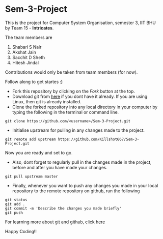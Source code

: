 # Sem-3-Project
This is the project for Computer System Organisation, semester 3, IIT BHU by Team 15 - **Intricates**.

The team members are 
1. Shabari S Nair
2. Akshat Jain
3. Sacchit D Sheth
4. Hitesh Jindal

Contributions would only be taken from team members (for now).

Follow along to get startes :)

- Fork this repository by clicking on the *Fork* button at the top.
- Download git from [here](https://git-scm.com/downloads) if you dont have it already. If you are using Linux, then git is already installed.
- Clone the forked repository into any local directory in your computer by typing the following in the terminal or command line.
```
git clone https://github.com/<username>/Sem-3-Project.git
```
- Initialise upstream for pulling in any changes made to the project.
```
git remote add upstream https://github.com/Killshot667/Sem-3-Project.git
```
Now you are ready and set to go.

- Also, dont forget to regularly pull in the changes made in the project, before and after you have made your changes.
```
git pull upstream master
```
- Finally, whenever you want to push any changes you made in your local repository to the remote repository on github, run the following
```
git status
git add .
git commit -m 'Describe the changes you made briefly'
git push
```
For learning more about git and github, click [here](https://www.youtube.com/watch?v=RGOj5yH7evk&t=1952s)

Happy Coding!!


